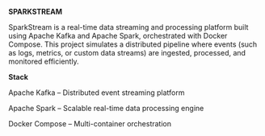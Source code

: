**SPARKSTREAM**


SparkStream is a real-time data streaming and processing platform built using Apache Kafka and Apache Spark, orchestrated with Docker Compose. This project simulates a distributed pipeline where events (such as logs, metrics, or custom data streams) are ingested, processed, and monitored efficiently.

**Stack**

Apache Kafka – Distributed event streaming platform

Apache Spark – Scalable real-time data processing engine

Docker Compose – Multi-container orchestration

